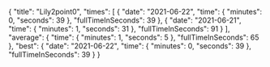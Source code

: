 {
  "title": "Lily2point0",
  "times": [
    {
      "date": "2021-06-22",
      "time": {
        "minutes": 0,
        "seconds": 39
      },
      "fullTimeInSeconds": 39
    },
    {
      "date": "2021-06-21",
      "time": {
        "minutes": 1,
        "seconds": 31
      },
      "fullTimeInSeconds": 91
    }
  ],
  "average": {
    "time": {
      "minutes": 1,
      "seconds": 5
    },
    "fullTimeInSeconds": 65
  },
  "best": {
    "date": "2021-06-22",
    "time": {
      "minutes": 0,
      "seconds": 39
    },
    "fullTimeInSeconds": 39
  }
}